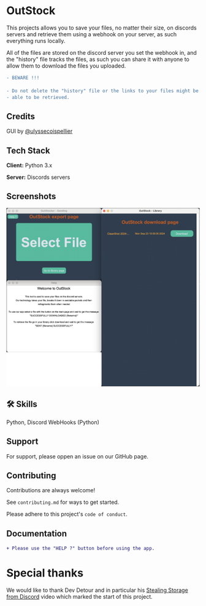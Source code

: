 
# OutStock

This projects allows you to save your files, no matter their size, on discords servers and retrieve them using a webhook on your server, as such everything runs locally.

All of the files are stored on the discord server you set the webhook in, and the "history" file tracks the files, as such you can share it with anyone to allow them to download the files you uploaded.

```diff
- BEWARE !!!

- Do not delete the "history" file or the links to your files might be permanetly lost and won't be
- able to be retrieved.
```

## Credits

GUI by [@ulyssecoispellier](https://github.com/ulyssecoispellier)


## Tech Stack

**Client:** Python 3.x

**Server:** Discords servers


## Screenshots

![App Screenshot](https://github.com/horacehoff/outstock/blob/2ce8db1b02ac78935d1d86e58f688470472b8e29/readmeAssets/ScreenshotOfAllThePages.png)
## 🛠 Skills
Python, Discord WebHooks (Python)


## Support

For support, please oppen an issue on our GitHub page.


## Contributing

Contributions are always welcome!

See `contributing.md` for ways to get started.

Please adhere to this project's `code of conduct`.

## Documentation

```diff
+ Please use the "HELP ?" button before using the app.
```


# Special thanks

We would like to thank Dev Detour and in particular his [Stealing Storage from Discord](https://www.youtube.com/watch?v=c_arQ-6ElYI) video which marked the start of this project.